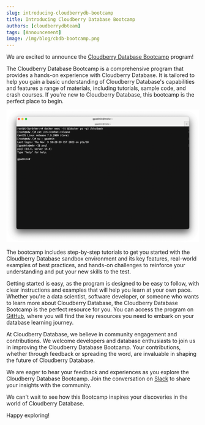 ```yaml
---
slug: introducing-cloudberrydb-bootcamp
title: Introducing Cloudberry Database Bootcamp
authors: [cloudberrydbteam]
tags: [Announcement]
image: /img/blog/cbdb-bootcamp.png
---
```


We are excited to announce the [Cloudberry Database Bootcamp](https://github.com/cloudberrydb/bootcamp) program!

The Cloudberry Database Bootcamp is a comprehensive program that provides a hands-on experience with Cloudberry Database. It is tailored to help you gain a basic understanding of Cloudberry Database's capabilities and features a range of materials, including tutorials, sample code, and crash courses. If you're new to Cloudberry Database, this bootcamp is the perfect place to begin.

![CloudberryDB Sandbox](../static/img/cbdb-sandbox.png)

<!-- truncate -->

The bootcamp includes step-by-step tutorials to get you started with the Cloudberry Database sandbox environment and its key features, real-world examples of best practices, and hands-on challenges to reinforce your understanding and put your new skills to the test.

Getting started is easy, as the program is designed to be easy to follow, with clear instructions and examples that will help you learn at your own pace. Whether you're a data scientist, software developer, or someone who wants to learn more about Cloudberry Database, the Cloudberry Database Bootcamp is the perfect resource for you. You can access the program on [GitHub](https://github.com/cloudberrydb/bootcamp), where you will find the key resources you need to embark on your database learning journey.

At Cloudberry Database, we believe in community engagement and contributions. We welcome developers and database enthusiasts to join us in improving the Cloudberry Database Bootcamp. Your contributions, whether through feedback or spreading the word, are invaluable in shaping the future of Cloudberry Database.

We are eager to hear your feedback and experiences as you explore the Cloudberry Database Bootcamp. Join the conversation on [Slack](https://cloudberrydb.org/community/slack) to share your insights with the community.

We can't wait to see how this Bootcamp inspires your discoveries in the world of Cloudberry Database.

Happy exploring!
